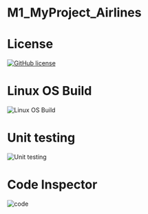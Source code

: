 # M1_MyProject_Airlines

# License 

[![GitHub license](https://img.shields.io/github/license/khalilshaik/M1_MyProject_Airlines)](https://github.com/khalilshaik/M1_MyProject_Airlines/blob/main/LICENSE)

# Linux OS Build 

![Linux OS Build](https://img.shields.io/badge/Linux%20OS%20-Passing-green)

# Unit testing

![Unit testing](https://img.shields.io/badge/Unit%20testing-Passing-brightgreen)

# Code Inspector 

![code](https://img.shields.io/badge/Code%20Inspector-A-brightgreen)
